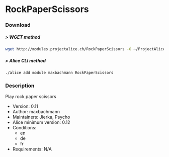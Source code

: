 # RockPaperScissors

### Download

##### > WGET method
```bash
wget http://modules.projectalice.ch/RockPaperScissors -O ~/ProjectAlice/system/moduleInstallTickets/RockPaperScissors.install
```

##### > Alice CLI method
```bash
./alice add module maxbachmann RockPaperScissors
```

### Description
Play rock paper scissors

- Version: 0.11
- Author: maxbachmann
- Maintainers: Jierka, Psycho
- Alice minimum version: 0.12
- Conditions:
  - en
  - de
  - fr
- Requirements: N/A

